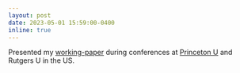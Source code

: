 ```yaml
---
layout: post
date: 2023-05-01 15:59:00-0400
inline: true
---
```

Presented my [working-paper](https://arxiv.org/pdf/2211.13289.pdf) during conferences at [Princeton U](https://fan60.princeton.edu/) and Rutgers U in the US.



<!-- 
---
layout: post
date: 2023-01-01 15:59:00-0400
inline: true
---
Received a doctoral scholarship from the [German Academic Scholarship Foundation](https://en.wikipedia.org/wiki/Studienstiftung). Hurray!
-->